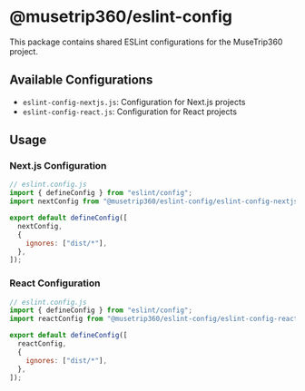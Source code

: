# @musetrip360/eslint-config

This package contains shared ESLint configurations for the MuseTrip360 project.

## Available Configurations

- `eslint-config-nextjs.js`: Configuration for Next.js projects
- `eslint-config-react.js`: Configuration for React projects

## Usage

### Next.js Configuration

```js
// eslint.config.js
import { defineConfig } from "eslint/config";
import nextConfig from "@musetrip360/eslint-config/eslint-config-nextjs";

export default defineConfig([
  nextConfig,
  {
    ignores: ["dist/*"],
  },
]);
```

### React Configuration

```js
// eslint.config.js
import { defineConfig } from "eslint/config";
import reactConfig from "@musetrip360/eslint-config/eslint-config-react";

export default defineConfig([
  reactConfig,
  {
    ignores: ["dist/*"],
  },
]);
```
